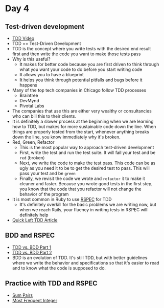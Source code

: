 Day 4
======================
Test-driven development
-----------------------------------------------
* [TDD Video](https://vimeo.com/203348818)
* TDD == Test-Driven Development
* TDD is the concept where you write tests with the desired end result first and then write the code you want to make those tests pass
* Why is this useful?
	* It makes for better code because you are first driven to think through what you want your code to do before you start writing code
	* It allows you to have a blueprint
	* It helps you think through potential pitfalls and bugs before it happens
* Many of the top tech companies in Chicago follow TDD processes
	* Braintree
	* DevMynd
	* Pivotal Labs
* The companies that use this are either very wealthy or consultancies who can bill this to their clients.
* It is definitely a slower process at the beginning when we are learning how to TDD, but makes for more sustainable code down the line. When things are properly tested from the start, whenever anything breaks down the line, you know immediately why it's broken.
* Red, Green, Refactor
	* This is the most popular way to approach test-driven development
	* First, write the test and run the test suite. It will fail your test and be `red` (broken)
	* Next, we write the code to make the test pass. This code can be as ugly as you need it to be to get the desired test to pass. This will pass your test and be `green`
	* Finally, we revisit the code we wrote and `refactor` it to make it cleaner and faster. Because you wrote good tests in the first step, you know that the code that you refactor will not change the behavior of the program
* It is most common in Ruby to use [RSPEC](http://rspec.info/) for TDD
	* It's definitely overkill for the basic problems we are writing now, but when we reach Rails, your fluency in writing tests in RSPEC will definitely help
* [Quick Left TDD Article](https://quickleft.com/blog/use-test-driven-development-tdd/)

BDD and RSPEC
--------
* [TDD vs. BDD Part 1](https://www.toptal.com/freelance/your-boss-won-t-appreciate-tdd-try-bdd)
* [TDD vs. BDD Part 2](http://joshldavis.com/2013/05/27/difference-between-tdd-and-bdd/)
* BDD is an evolution of TDD. It's still TDD, but with better guidelines where we write the behavior and specifications so that it's easier to read and to know what the code is supposed to do.

Practice with TDD and RSPEC
-------------
* [Sum Pairs](https://github.com/CodePlatoon/sum-pairs)
* [Most Frequent Integer](https://github.com/CodePlatoon/most-frequent-int)